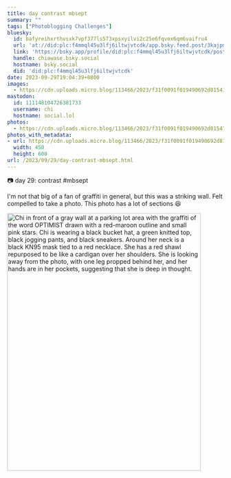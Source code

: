 ```yaml
---
title: day contrast mbsept
summary: ""
tags: ["Photoblogging Challenges"]
bluesky:
  id: bafyreihxrthvsxk7vpf377ls573xpsxyilvi2c25e6fqvox6qm6vaifru4
  url: 'at://did:plc:f4mmql45u3lfj6iltwjvtcdk/app.bsky.feed.post/3kajpmb3tod2f'
  link: 'https://bsky.app/profile/did:plc:f4mmql45u3lfj6iltwjvtcdk/post/3kajpmb3tod2f'
  handle: chiawase.bsky.social
  hostname: bsky.social
  did: 'did:plc:f4mmql45u3lfj6iltwjvtcdk'
date: 2023-09-29T19:04:39+0800
images:
  - https://cdn.uploads.micro.blog/113466/2023/f31f0091f019490692d81541f803ed31.jpg
mastodon:
  id: 111148104726381733
  username: chi
  hostname: social.lol
photos:
  - https://cdn.uploads.micro.blog/113466/2023/f31f0091f019490692d81541f803ed31.jpg
photos_with_metadata:
- url: https://cdn.uploads.micro.blog/113466/2023/f31f0091f019490692d81541f803ed31.jpg
  width: 450
  height: 600
url: /2023/09/29/day-contrast-mbsept.html
---
```


📷 day 29: contrast #mbsept

I'm not that big of a fan of graffiti in general, but this was a striking wall. Felt compelled to take a photo. This photo has a lot of sections 😆

<img src="uploads/2023/f31f0091f019490692d81541f803ed31.jpg" width="450" height="600" alt="Chi in front of a gray wall at a parking lot area with the graffiti of the word OPTIMIST drawn with a red-maroon outline and small pink stars. Chi is wearing a black bucket hat, a green knitted top, black jogging pants, and black sneakers. Around her neck is a black KN95 mask tied to a red necklace. She has a red shawl repurposed to be like a cardigan over her shoulders. She is looking away from the photo, with one leg propped behind her, and her hands are in her pockets, suggesting that she is deep in thought.">

